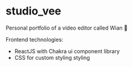 # studio_vee
Personal portfolio of a video editor called Wian 🚀

Frontend technologies:

- ReactJS with Chakra ui component library
- CSS for custom styling styling
